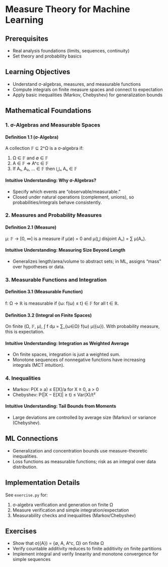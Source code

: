 # Measure Theory for Machine Learning

## Prerequisites

- Real analysis foundations (limits, sequences, continuity)
- Set theory and probability basics

## Learning Objectives

- Understand σ-algebras, measures, and measurable functions
- Compute integrals on finite measure spaces and connect to expectation
- Apply basic inequalities (Markov, Chebyshev) for generalization bounds

## Mathematical Foundations

### 1. σ-Algebras and Measurable Spaces

#### Definition 1.1 (σ-Algebra)

A collection 𝔽 ⊆ 2^Ω is a σ-algebra if:

1. Ω ∈ 𝔽 and ∅ ∈ 𝔽
2. A ∈ 𝔽 ⇒ A^c ∈ 𝔽
3. If A₁, A₂, ... ∈ 𝔽 then ⋃ₙ Aₙ ∈ 𝔽

#### Intuitive Understanding: Why σ-Algebras?

- Specify which events are “observable/measurable.”
- Closed under natural operations (complement, unions), so probabilities/integrals behave consistently.

### 2. Measures and Probability Measures

#### Definition 2.1 (Measure)

μ: 𝔽 → [0, ∞] is a measure if μ(∅) = 0 and μ(⋃ disjoint Aₙ) = ∑ μ(Aₙ).

#### Intuitive Understanding: Measuring Size Beyond Length

- Generalizes length/area/volume to abstract sets; in ML, assigns “mass” over hypotheses or data.

### 3. Measurable Functions and Integration

#### Definition 3.1 (Measurable Function)

f: Ω → ℝ is measurable if {ω: f(ω) ≤ t} ∈ 𝔽 for all t ∈ ℝ.

#### Definition 3.2 (Integral on Finite Spaces)

On finite (Ω, 𝔽, μ), ∫ f dμ = ∑_{ω∈Ω} f(ω) μ({ω}). With probability measure, this is expectation.

#### Intuitive Understanding: Integration as Weighted Average

- On finite spaces, integration is just a weighted sum.
- Monotone sequences of nonnegative functions have increasing integrals (MCT intuition).

### 4. Inequalities

- Markov: P(X ≥ a) ≤ E[X]/a for X ≥ 0, a > 0
- Chebyshev: P(|X − E[X]| ≥ t) ≤ Var(X)/t²

#### Intuitive Understanding: Tail Bounds from Moments

- Large deviations are controlled by average size (Markov) or variance (Chebyshev).

## ML Connections

- Generalization and concentration bounds use measure-theoretic inequalities.
- Loss functions as measurable functions; risk as an integral over data distribution.

## Implementation Details

See `exercise.py` for:

1. σ-algebra verification and generation on finite Ω
2. Measure verification and simple integration/expectation
3. Measurability checks and inequalities (Markov/Chebyshev)

## Exercises

- Show that σ({A}) = {∅, A, A^c, Ω} on finite Ω
- Verify countable additivity reduces to finite additivity on finite partitions
- Implement integral and verify linearity and monotone convergence for simple sequences
